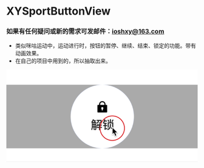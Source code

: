 # XYSportButtonView
### 如果有任何疑问或新的需求可发邮件：ioshxy@163.com

- 类似咪咕运动中，运动进行时，按钮的暂停、继续、结束、锁定的功能。带有动画效果。
- 在自己的项目中用到的，所以抽取出来。

![image](https://github.com/iOSyan/XYSportButtonView/blob/main/XYSportButtonViewDemo/XYSportButtonViewDemo/source/preview.gif?raw=true)   
